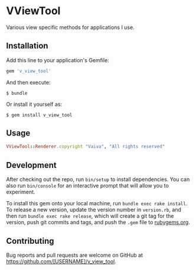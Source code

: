 # VViewTool

Various view specific methods for applications I use.

## Installation

Add this line to your application's Gemfile:

```ruby
gem 'v_view_tool'
```

And then execute:

    $ bundle

Or install it yourself as:

    $ gem install v_view_tool

## Usage

```ruby
VViewTool::Renderer.copyright "Vaiva", "All rights reserved"
```

## Development

After checking out the repo, run `bin/setup` to install dependencies. You can also run `bin/console` for an interactive prompt that will allow you to experiment.

To install this gem onto your local machine, run `bundle exec rake install`. To release a new version, update the version number in `version.rb`, and then run `bundle exec rake release`, which will create a git tag for the version, push git commits and tags, and push the `.gem` file to [rubygems.org](https://rubygems.org).

## Contributing

Bug reports and pull requests are welcome on GitHub at https://github.com/[USERNAME]/v_view_tool.
